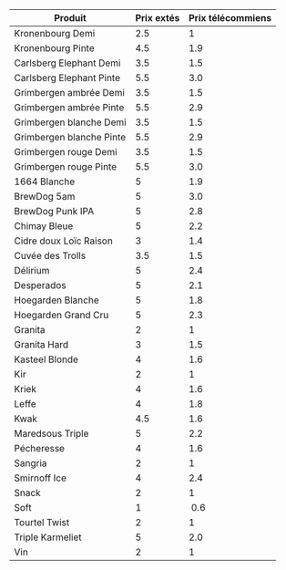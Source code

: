 Produit | Prix extés | Prix télécommiens
------- | ---------- | -----------------
Kronenbourg Demi | 2.5 | 1
Kronenbourg Pinte | 4.5 | 1.9
Carlsberg Elephant Demi | 3.5 | 1.5
Carlsberg Elephant Pinte | 5.5 | 3.0
Grimbergen ambrée Demi | 3.5 | 1.5
Grimbergen ambrée Pinte | 5.5 | 2.9
Grimbergen blanche Demi | 3.5 | 1.5
Grimbergen blanche Pinte | 5.5 | 2.9
Grimbergen rouge Demi | 3.5 | 1.5
Grimbergen rouge Pinte | 5.5 | 3.0
1664 Blanche | 5 | 1.9
BrewDog 5am | 5 | 3.0
BrewDog Punk IPA | 5 | 2.8
Chimay Bleue | 5 | 2.2
Cidre doux Loïc Raison | 3 | 1.4
Cuvée des Trolls | 3.5 | 1.5
Délirium | 5 | 2.4
Desperados | 5 | 2.1
Hoegarden Blanche | 5 | 1.8
Hoegarden Grand Cru | 5 | 2.3
Granita | 2 | 1
Granita Hard | 3 | 1.5
Kasteel Blonde | 4 | 1.6
Kir | 2 | 1
Kriek | 4 | 1.6
Leffe | 4 | 1.8
Kwak | 4.5 | 1.6
Maredsous Triple | 5 | 2.2
Pécheresse | 4 | 1.6
Sangria | 2 | 1
Smirnoff Ice | 4 | 2.4
Snack | 2 | 1
Soft | 1 | 0.6
Tourtel Twist | 2 | 1
Triple Karmeliet | 5 | 2.0
Vin | 2 | 1
